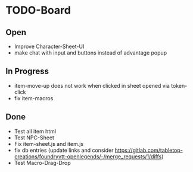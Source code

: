 # TODO-Board

## Open
- Improve Character-Sheet-UI
- make chat with input and buttons instead of advantage popup

## In Progress
- item-move-up does not work when clicked in sheet opened via token-click
- fix item-macros

## Done
- Test all item html
- Test NPC-Sheet
- Fix item-sheet.js and item.js
- fix db entries (update links and consider https://gitlab.com/tabletop-creations/foundryvtt-openlegends/-/merge_requests/1/diffs)
- Test Macro-Drag-Drop
